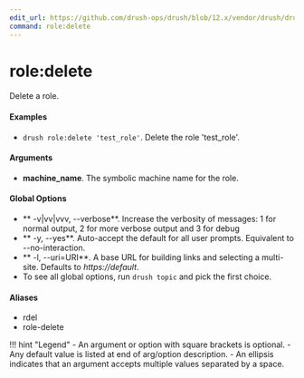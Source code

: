 ```yaml
---
edit_url: https://github.com/drush-ops/drush/blob/12.x/vendor/drush/drush/src/Commands/core/RoleCommands.php
command: role:delete
---
```

# role:delete

Delete a role.

#### Examples

- <code>drush role:delete 'test_role'</code>. Delete the role 'test_role'.

#### Arguments

- **machine_name**. The symbolic machine name for the role.

#### Global Options

- ** -v|vv|vvv, --verbose**. Increase the verbosity of messages: 1 for normal output, 2 for more verbose output and 3 for debug
- ** -y, --yes**. Auto-accept the default for all user prompts. Equivalent to --no-interaction.
- ** -l, --uri=URI**. A base URL for building links and selecting a multi-site. Defaults to *https://default*.
- To see all global options, run <code>drush topic</code> and pick the first choice.

#### Aliases

- rdel
- role-delete

!!! hint "Legend"
    - An argument or option with square brackets is optional.
    - Any default value is listed at end of arg/option description.
    - An ellipsis indicates that an argument accepts multiple values separated by a space.